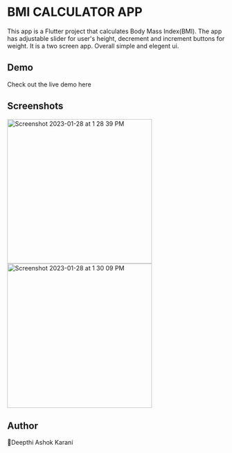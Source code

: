 # BMI CALCULATOR APP

This app is a Flutter project that calculates Body Mass Index(BMI). The app has adjustable slider for user's height, decrement and increment buttons for weight. It is a two screen app. Overall simple and elegent ui.

## Demo

Check out the live demo here

## Screenshots

<img width="334" alt="Screenshot 2023-01-28 at 1 28 39 PM" src="https://user-images.githubusercontent.com/117646114/215255359-b6cbd3b0-7d98-4b0f-bcfa-08ef18567572.png">            <img width="334" alt="Screenshot 2023-01-28 at 1 30 09 PM" src="https://user-images.githubusercontent.com/117646114/215255380-9982d146-b430-427c-9b05-480efde213cd.png">


## Author

👤Deepthi Ashok Karani
